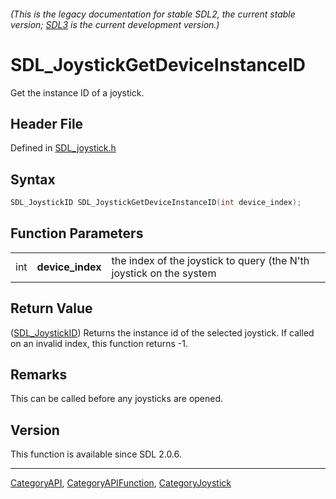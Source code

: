 ###### (This is the legacy documentation for stable SDL2, the current stable version; [SDL3](https://wiki.libsdl.org/SDL3/) is the current development version.)
# SDL_JoystickGetDeviceInstanceID

Get the instance ID of a joystick.

## Header File

Defined in [SDL_joystick.h](https://github.com/libsdl-org/SDL/blob/SDL2/include/SDL_joystick.h)

## Syntax

```c
SDL_JoystickID SDL_JoystickGetDeviceInstanceID(int device_index);
```

## Function Parameters

|     |                  |                                                                     |
| --- | ---------------- | ------------------------------------------------------------------- |
| int | **device_index** | the index of the joystick to query (the N'th joystick on the system |

## Return Value

([SDL_JoystickID](SDL_JoystickID)) Returns the instance id of the selected
joystick. If called on an invalid index, this function returns -1.

## Remarks

This can be called before any joysticks are opened.

## Version

This function is available since SDL 2.0.6.

----
[CategoryAPI](CategoryAPI), [CategoryAPIFunction](CategoryAPIFunction), [CategoryJoystick](CategoryJoystick)

